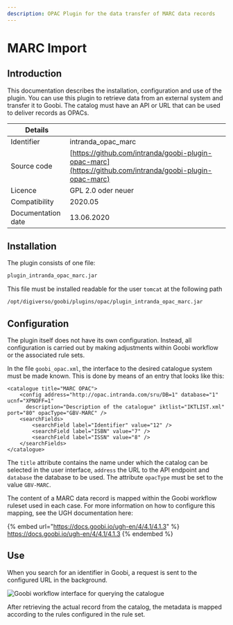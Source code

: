 ```yaml
---
description: OPAC Plugin for the data transfer of MARC data records
---
```


# MARC Import

## Introduction

This documentation describes the installation, configuration and use of the plugin. You can use this plugin to retrieve data from an external system and transfer it to Goobi. The catalog must have an API or URL that can be used to deliver records as OPACs.

| Details            |                                                                                                          |
| ------------------ | -------------------------------------------------------------------------------------------------------- |
| Identifier         | intranda\_opac\_marc                                                                                     |
| Source code        | [https://github.com/intranda/goobi-plugin-opac-marc](https://github.com/intranda/goobi-plugin-opac-marc) |
| Licence            | GPL 2.0 oder neuer                                                                                       |
| Compatibility      | 2020.05                                                                                                  |
| Documentation date | ​13.06.2020                                                                                              |

## Installation

The plugin consists of one file:

```bash
plugin_intranda_opac_marc.jar
```

This file must be installed readable for the user `tomcat` at the following path

```bash
/opt/digiverso/goobi/plugins/opac/plugin_intranda_opac_marc.jar
```

## Configuration

The plugin itself does not have its own configuration. Instead, all configuration is carried out by making adjustments within Goobi workflow or the associated rule sets.

In the file `goobi_opac.xml`, the interface to the desired catalogue system must be made known. This is done by means of an entry that looks like this:

```markup
<catalogue title="MARC OPAC">
    <config address="http://opac.intranda.com/sru/DB=1" database="1" ucnf="XPNOFF=1"
      description="Description of the catalogue" iktlist="IKTLIST.xml" port="80" opacType="GBV-MARC" />
    <searchFields>
        <searchField label="Identifier" value="12" />
        <searchField label="ISBN" value="7" />
        <searchField label="ISSN" value="8" />
    </searchFields>
</catalogue>
```

The `title` attribute contains the name under which the catalog can be selected in the user interface, `address` the URL to the API endpoint and `database` the database to be used. The attribute `opacType` must be set to the value `GBV-MARC`.

The content of a MARC data record is mapped within the Goobi workflow ruleset used in each case. For more information on how to configure this mapping, see the UGH documentation here:

{% embed url="https://docs.goobi.io/ugh-en/4/4.1/4.1.3" %}
https://docs.goobi.io/ugh-en/4/4.1/4.1.3
{% endembed %}

## Use

When you search for an identifier in Goobi, a request is sent to the configured URL in the background.

![Goobi workflow interface for querying the catalogue](../.gitbook/assets/intranda\_opac\_marc\_en.png)

After retrieving the actual record from the catalog, the metadata is mapped according to the rules configured in the rule set.
